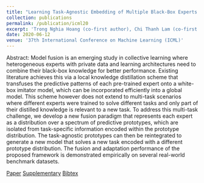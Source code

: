 ```yaml
---
title: "Learning Task-Agnostic Embedding of Multiple Black-Box Experts for Multi-Task Model Fusion"
collection: publications
permalink: /publication/icml20
excerpt: 'Trong Nghia Hoang (co-first author), Chi Thanh Lam (co-first author), Kian Hsiang Low and Patrick Jaillet'
date: 2020-06-12
venue: '37th International Conference on Machine Learning (ICML)'
---
```

Abstract: Model fusion is an emerging study in collective learning where heterogeneous experts with private data and learning architectures need to combine their black-box knowledge for better performance. Existing literature achieves this via a local knowledge distillation scheme that transfuses the predictive patterns of each pre-trained expert onto a white-box imitator model, which can be incorporated efficiently into a global model. This scheme however does not extend to multi-task scenarios where different experts were trained to solve different tasks and only part of their distilled knowledge is relevant to a new task. To address this multi-task challenge, we develop a new fusion paradigm that represents each expert as a distribution over a spectrum of predictive prototypes, which are isolated from task-specific information encoded within the prototype distribution. The task-agnostic prototypes can then be reintegrated to generate a new model that solves a new task encoded with a different prototype distribution. The fusion and adaptation performance of the proposed framework is demonstrated empirically on several real-world benchmark datasets.

[Paper](http://htnghia87.github.io/files/icml20.pdf)
[Supplementary](http://htnghia87.github.io/files/icml20-supp.pdf)
[Bibtex](http://htnghia87.github.io/files/icml20.bib)